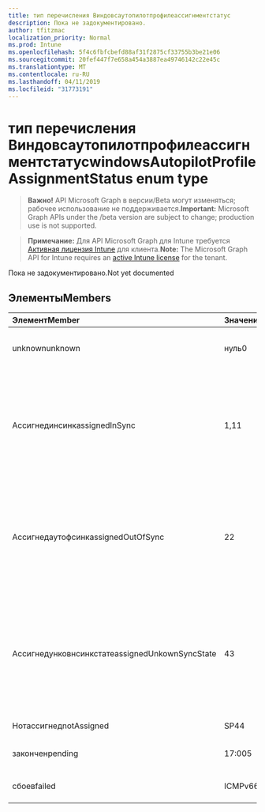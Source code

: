 ```yaml
---
title: тип перечисления Виндовсаутопилотпрофилеассигнментстатус
description: Пока не задокументировано.
author: tfitzmac
localization_priority: Normal
ms.prod: Intune
ms.openlocfilehash: 5f4c6fbfcbefd88af31f2875cf33755b3be21e06
ms.sourcegitcommit: 20fef447f7e658a454a3887ea49746142c22e45c
ms.translationtype: MT
ms.contentlocale: ru-RU
ms.lasthandoff: 04/11/2019
ms.locfileid: "31773191"
---
```

# <a name="windowsautopilotprofileassignmentstatus-enum-type"></a><span data-ttu-id="9b567-103">тип перечисления Виндовсаутопилотпрофилеассигнментстатус</span><span class="sxs-lookup"><span data-stu-id="9b567-103">windowsAutopilotProfileAssignmentStatus enum type</span></span>

> <span data-ttu-id="9b567-104">**Важно!** API Microsoft Graph в версии/Beta могут изменяться; рабочее использование не поддерживается.</span><span class="sxs-lookup"><span data-stu-id="9b567-104">**Important:** Microsoft Graph APIs under the /beta version are subject to change; production use is not supported.</span></span>

> <span data-ttu-id="9b567-105">**Примечание:** Для API Microsoft Graph для Intune требуется [Активная лицензия Intune](https://go.microsoft.com/fwlink/?linkid=839381) для клиента.</span><span class="sxs-lookup"><span data-stu-id="9b567-105">**Note:** The Microsoft Graph API for Intune requires an [active Intune license](https://go.microsoft.com/fwlink/?linkid=839381) for the tenant.</span></span>

<span data-ttu-id="9b567-106">Пока не задокументировано.</span><span class="sxs-lookup"><span data-stu-id="9b567-106">Not yet documented</span></span>

## <a name="members"></a><span data-ttu-id="9b567-107">Элементы</span><span class="sxs-lookup"><span data-stu-id="9b567-107">Members</span></span>
|<span data-ttu-id="9b567-108">Элемент</span><span class="sxs-lookup"><span data-stu-id="9b567-108">Member</span></span>|<span data-ttu-id="9b567-109">Значение</span><span class="sxs-lookup"><span data-stu-id="9b567-109">Value</span></span>|<span data-ttu-id="9b567-110">Описание</span><span class="sxs-lookup"><span data-stu-id="9b567-110">Description</span></span>|
|:---|:---|:---|
|<span data-ttu-id="9b567-111">unknown</span><span class="sxs-lookup"><span data-stu-id="9b567-111">unknown</span></span>|<span data-ttu-id="9b567-112">нуль</span><span class="sxs-lookup"><span data-stu-id="9b567-112">0</span></span>|<span data-ttu-id="9b567-113">Состояние неИзвестного назначения</span><span class="sxs-lookup"><span data-stu-id="9b567-113">Unknown assignment status</span></span>|
|<span data-ttu-id="9b567-114">Ассигнединсинк</span><span class="sxs-lookup"><span data-stu-id="9b567-114">assignedInSync</span></span>|<span data-ttu-id="9b567-115">1,1</span><span class="sxs-lookup"><span data-stu-id="9b567-115">1</span></span>|<span data-ttu-id="9b567-116">Успешное назначение в Intune и синхронизация с программой автоматической пилотной программы Windows</span><span class="sxs-lookup"><span data-stu-id="9b567-116">Assigned successfully in Intune and in sync with Windows auto pilot program</span></span>|
|<span data-ttu-id="9b567-117">Ассигнедаутофсинк</span><span class="sxs-lookup"><span data-stu-id="9b567-117">assignedOutOfSync</span></span>|<span data-ttu-id="9b567-118">2</span><span class="sxs-lookup"><span data-stu-id="9b567-118">2</span></span>|<span data-ttu-id="9b567-119">Успешно назначено в Intune и не синхронизировано с программой автоматической пилотной программы Windows</span><span class="sxs-lookup"><span data-stu-id="9b567-119">Assigned successfully in Intune and not in sync with Windows auto pilot program</span></span>|
|<span data-ttu-id="9b567-120">Ассигнедунковнсинкстате</span><span class="sxs-lookup"><span data-stu-id="9b567-120">assignedUnkownSyncState</span></span>|<span data-ttu-id="9b567-121">4</span><span class="sxs-lookup"><span data-stu-id="9b567-121">3</span></span>|<span data-ttu-id="9b567-122">Успешное назначение в Intune и синхронизация с помощью автоматической пилотной программы Windows</span><span class="sxs-lookup"><span data-stu-id="9b567-122">Assigned successfully in Intune and either in-sync or out of sync with Windows auto pilot program</span></span>|
|<span data-ttu-id="9b567-123">Нотассигнед</span><span class="sxs-lookup"><span data-stu-id="9b567-123">notAssigned</span></span>|<span data-ttu-id="9b567-124">SP4</span><span class="sxs-lookup"><span data-stu-id="9b567-124">4</span></span>|<span data-ttu-id="9b567-125">Не назначено</span><span class="sxs-lookup"><span data-stu-id="9b567-125">Not assigned</span></span>|
|<span data-ttu-id="9b567-126">закончен</span><span class="sxs-lookup"><span data-stu-id="9b567-126">pending</span></span>|<span data-ttu-id="9b567-127">17:00</span><span class="sxs-lookup"><span data-stu-id="9b567-127">5</span></span>|<span data-ttu-id="9b567-128">Ожидание назначения</span><span class="sxs-lookup"><span data-stu-id="9b567-128">Pending assignment</span></span>|
|<span data-ttu-id="9b567-129">сбоев</span><span class="sxs-lookup"><span data-stu-id="9b567-129">failed</span></span>|<span data-ttu-id="9b567-130">ICMPv6</span><span class="sxs-lookup"><span data-stu-id="9b567-130">6</span></span>| <span data-ttu-id="9b567-131">Сбой назначения</span><span class="sxs-lookup"><span data-stu-id="9b567-131">Assignment failed</span></span>|





